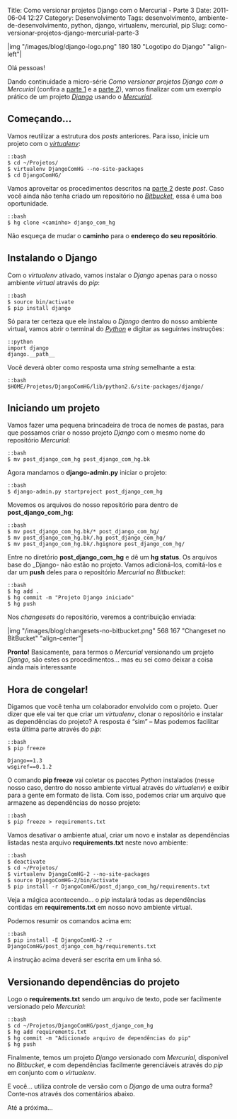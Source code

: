 Title: Como versionar projetos Django com o Mercurial - Parte 3
Date: 2011-06-04 12:27
Category: Desenvolvimento
Tags: desenvolvimento, ambiente-de-desenvolvimento, python, django, virtualenv, mercurial, pip
Slug: como-versionar-projetos-django-mercurial-parte-3

|img "/images/blog/django-logo.png" 180 180 "Logotipo do Django" "align-left"|

Olá pessoas!

Dando continuidade a micro-série *Como versionar projetos Django com o
Mercurial* (confira a [parte 1][] e a [parte 2][]), vamos finalizar com
um exemplo prático de um projeto [*Django*][] usando o [*Mercurial*][].

<!-- PELICAN_END_SUMMARY -->


Começando…
----------

Vamos reutilizar a estrutura dos *posts* anteriores. Para isso, inicie
um projeto com o [*virtualenv*][]:

    ::bash
    $ cd ~/Projetos/
    $ virtualenv DjangoComHG --no-site-packages
    $ cd DjangoComHG/

Vamos aproveitar os procedimentos descritos na [parte 2][1] deste
*post*. Caso você ainda não tenha criado um repositório no
[*Bitbucket*][], essa é uma boa oportunidade.

    ::bash
    $ hg clone <caminho> django_com_hg

Não esqueça de mudar o **caminho** para o **endereço do seu
repositório**.


Instalando o Django
-------------------

Com o *virtualenv* ativado, vamos instalar o *Django* apenas para o
nosso ambiente *virtual* através do *pip*:

    ::bash
    $ source bin/activate
    $ pip install django

Só para ter certeza que ele instalou o *Django* dentro do nosso ambiente
virtual, vamos abrir o terminal do [*Python*][] e digitar as seguintes
instruções:

    ::python
    import django
    django.__path__

Você deverá obter como resposta uma _string_ semelhante a esta:

    ::bash
    $HOME/Projetos/DjangoComHG/lib/python2.6/site-packages/django/


Iniciando um projeto
--------------------

Vamos fazer uma pequena brincadeira de troca de nomes de pastas, para
que possamos criar o nosso projeto *Django* com o mesmo nome do
repositório *Mercurial*:

    ::bash
    $ mv post_django_com_hg post_django_com_hg.bk

Agora mandamos o **django-admin.py** iniciar o projeto:

    ::bash
    $ django-admin.py startproject post_django_com_hg

Movemos os arquivos do nosso repositório para dentro de
**post\_django\_com\_hg**:

    ::bash
    $ mv post_django_com_hg.bk/* post_django_com_hg/
    $ mv post_django_com_hg.bk/.hg post_django_com_hg/
    $ mv post_django_com_hg.bk/.hgignore post_django_com_hg/

Entre no diretório **post\_django\_com\_hg** e dê um **hg status**. Os
arquivos base do \_Django- não estão no projeto. Vamos adicioná-los,
comitá-los e dar um **push** deles para o repositório *Mercurial* no
*Bitbucket*:

    ::bash
    $ hg add .
    $ hg commit -m "Projeto Django iniciado"
    $ hg push

Nos *changesets* do repositório, veremos a contribuição enviada:

|img "/images/blog/changesets-no-bitbucket.png" 568 167 "Changeset no BitBucket" "align-center"|

**Pronto!** Basicamente, para termos o *Mercurial* versionando um
projeto *Django*, são estes os procedimentos… mas eu sei como deixar a
coisa ainda mais interessante


Hora de congelar!
-----------------

Digamos que você tenha um colaborador envolvido com o projeto. Quer
dizer que ele vai ter que criar um *virtualenv*, clonar o repositório e
instalar as dependências do projeto? A resposta é “sim” – Mas podemos
facilitar esta última parte através do *pip*:

    ::bash
    $ pip freeze

    Django==1.3
    wsgiref==0.1.2

O comando **pip freeze** vai coletar os pacotes *Python* instalados
(nesse nosso caso, dentro do nosso ambiente virtual através do
*virtualenv*) e exibir para a gente em formato de lista. Com isso,
podemos criar um arquivo que armazene as dependências do nosso projeto:

    ::bash
    $ pip freeze > requirements.txt

Vamos desativar o ambiente atual, criar um novo e instalar as
dependências listadas nesta arquivo **requirements.txt** neste novo
ambiente:

    ::bash
    $ deactivate
    $ cd ~/Projetos/
    $ virtualenv DjangoComHG-2 --no-site-packages
    $ source DjangoComHG-2/bin/activate
    $ pip install -r DjangoComHG/post_django_com_hg/requirements.txt

Veja a mágica acontecendo… o *pip* instalará todas as dependências
contidas em **requirements.txt** em nosso novo ambiente virtual.

Podemos resumir os comandos acima em:

    ::bash
    $ pip install -E DjangoComHG-2 -r DjangoComHG/post_django_com_hg/requirements.txt

A instrução acima deverá ser escrita em um linha só.


Versionando dependências do projeto
-----------------------------------

Logo o **requirements.txt** sendo um arquivo de texto, pode ser
facilmente versionado pelo *Mercurial*:

    ::bash
    $ cd ~/Projetos/DjangoComHG/post_django_com_hg
    $ hg add requirements.txt
    $ hg commit -m "Adicionado arquivo de dependências do pip"
    $ hg push

Finalmente, temos um projeto *Django* versionado com *Mercurial*,
disponível no *Bitbucket*, e com dependências facilmente gerenciáveis
através do *pip* em conjunto com o *virtualenv*.

E você… utiliza controle de versão com o *Django* de uma outra forma?
Conte-nos através dos comentários abaixo.

Até a próxima…


  [parte 1]: {filename}/como-versionar-projetos-django-com-o-mercurial-parte-1.md
  [parte 2]: {filename}/como-versionar-projetos-django-com-o-mercurial-parte-2.md
    "Como versionar projetos Django com o Mercurial - Parte 2"
  [*Django*]: {tag}django
    "Leia mais sobre Django"
  [*Mercurial*]: {tag}mercurial
    "Leia mais sobre Mercurial"
  [*virtualenv*]: {tag}virtualenv
    "Leia mais sobre virtualenv"
  [1]: {filename}/como-versionar-projetos-django-com-o-mercurial-parte-2.md
    "Aprenda a como criar um repositório Mercurial no Bitbucket"
  [*Bitbucket*]: http://www.bitbucket.org/
    "Versione e compartilhe código com o Mercurial"
  [*Python*]: {tag}python
    "Leia mais sobre Python"
  [Changeset no Bitbucket]: {filename}/images/blog/changesets-no-bitbucket.png
    "Changeset no Bitbucket"
